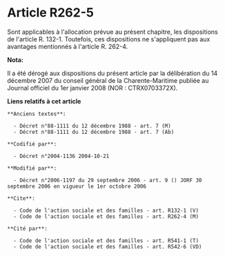 # Article R262-5

Sont applicables à l'allocation prévue au présent chapitre, les dispositions de l'article R. 132-1. Toutefois, ces
dispositions ne s'appliquent pas aux avantages mentionnés à l'article R. 262-4.

**Nota:**

Il a été dérogé aux dispositions du présent article par la délibération du 14 décembre 2007 du conseil général de la
Charente-Maritime publiée au Journal officiel du 1er janvier 2008 (NOR : CTRX0703372X).

**Liens relatifs à cet article**

	**Anciens textes**:

	  - Décret n°88-1111 du 12 décembre 1988 - art. 7 (M)
	  - Décret n°88-1111 du 12 décembre 1988 - art. 7 (Ab)

	**Codifié par**:

	  - Décret n°2004-1136 2004-10-21

	**Modifié par**:

	  - Décret n°2006-1197 du 29 septembre 2006 - art. 9 () JORF 30 septembre 2006 en vigueur le 1er octobre 2006

	**Cite**:

	  - Code de l'action sociale et des familles - art. R132-1 (V)
	  - Code de l'action sociale et des familles - art. R262-4 (M)

	**Cité par**:

	  - Code de l'action sociale et des familles - art. R541-1 (T)
	  - Code de l'action sociale et des familles - art. R542-6 (VD)
